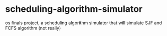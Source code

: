 # scheduling-algorithm-simulator
os finals project, a scheduling algorithm simulator that will simulate SJF and FCFS algorithm
(not really)

